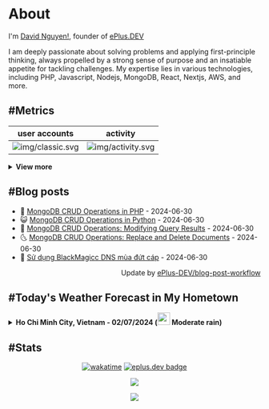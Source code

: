 # About

I'm [David Nguyen!](https://github.com/hoangsvit), founder of [ePlus.DEV](https://eplus.dev)

I am deeply passionate about solving problems and applying first-principle thinking, always propelled by a strong sense
of purpose and an insatiable appetite for tackling challenges. My expertise lies in various technologies, including PHP,
Javascript, Nodejs, MongoDB, React, Nextjs, AWS, and more.

## #Metrics

| user accounts | activity |
| ------------- | ------------- |
| ![img/classic.svg](https://metrics.eplus.dev//img/classic.svg) | ![img/activity.svg](https://metrics.eplus.dev//img/activity.svg) |

<details>
  <summary><b>View more</b></summary>

  | wakatime | languages |
  | ------------- | ------------- |
  | ![img/wakatime.svg](https://metrics.eplus.dev//img/wakatime.svg) | ![img/languages.svg](https://metrics.eplus.dev//img/languages.svg) |

  | achievements | followers |
  | ------------- | ------------- |
  | ![img/achievements.compact.svg](https://metrics.eplus.dev/img/achievements.compact.svg) | ![img/people.followers.svg](https://metrics.eplus.dev//img/people.followers.svg) |
</details>

## #Blog posts
- 🧰 [MongoDB CRUD Operations in PHP](https://eplus.dev/mongodb-crud-operations-in-php) - 2024-06-30 
- 😺 [MongoDB CRUD Operations in Python](https://eplus.dev/mongodb-crud-operations-in-python) - 2024-06-30 
- 🗽 [MongoDB CRUD Operations: Modifying Query Results](https://eplus.dev/mongodb-crud-operations-modifying-query-results) - 2024-06-30 
- 🌜 [MongoDB CRUD Operations: Replace and Delete Documents](https://eplus.dev/mongodb-crud-operations-replace-and-delete-documents) - 2024-06-30 
- 📝 [Sử dụng BlackMagicc DNS mùa đứt cáp](https://eplus.dev/su-dung-blackmagicc-dns-mua-dut-cap) - 2024-06-30 

<div align="right">
  Update by <a target="_blank"
    href="https://github.com/ePlus-DEV/blog-post-workflow">ePlus-DEV/blog-post-workflow</a>
</div>

## #Today's Weather Forecast in My Hometown



<details>
  <summary><b>Ho Chi Minh City, Vietnam - 02/07/2024 (<img src="https://cdn.weatherapi.com/weather/64x64/day/302.png" width="25" /> Moderate rain)</b></summary>


<table>
    <tr>
        <th>Hour</th>
        <td>00:00</td><td>01:00</td><td>02:00</td><td>03:00</td><td>04:00</td><td>05:00</td><td>06:00</td><td>07:00</td><td>08:00</td><td>09:00</td><td>10:00</td><td>11:00</td><td>12:00</td><td>13:00</td><td>14:00</td><td>15:00</td><td>16:00</td><td>17:00</td><td>18:00</td><td>19:00</td><td>20:00</td><td>21:00</td><td>22:00</td><td>23:00</td>
    </tr>
    <tr>
        <th>Weather</th>
        <td><img src="https://cdn.weatherapi.com/weather/64x64/night/113.png"></img></td><td><img src="https://cdn.weatherapi.com/weather/64x64/night/113.png"></img></td><td><img src="https://cdn.weatherapi.com/weather/64x64/night/113.png"></img></td><td><img src="https://cdn.weatherapi.com/weather/64x64/night/113.png"></img></td><td><img src="https://cdn.weatherapi.com/weather/64x64/night/113.png"></img></td><td><img src="https://cdn.weatherapi.com/weather/64x64/night/113.png"></img></td><td><img src="https://cdn.weatherapi.com/weather/64x64/day/113.png"></img></td><td><img src="https://cdn.weatherapi.com/weather/64x64/day/116.png"></img></td><td><img src="https://cdn.weatherapi.com/weather/64x64/day/113.png"></img></td><td><img src="https://cdn.weatherapi.com/weather/64x64/day/116.png"></img></td><td><img src="https://cdn.weatherapi.com/weather/64x64/day/116.png"></img></td><td><img src="https://cdn.weatherapi.com/weather/64x64/day/113.png"></img></td><td><img src="https://cdn.weatherapi.com/weather/64x64/day/200.png"></img></td><td><img src="https://cdn.weatherapi.com/weather/64x64/day/116.png"></img></td><td><img src="https://cdn.weatherapi.com/weather/64x64/day/353.png"></img></td><td><img src="https://cdn.weatherapi.com/weather/64x64/day/200.png"></img></td><td><img src="https://cdn.weatherapi.com/weather/64x64/day/353.png"></img></td><td><img src="https://cdn.weatherapi.com/weather/64x64/day/176.png"></img></td><td><img src="https://cdn.weatherapi.com/weather/64x64/day/200.png"></img></td><td><img src="https://cdn.weatherapi.com/weather/64x64/night/176.png"></img></td><td><img src="https://cdn.weatherapi.com/weather/64x64/night/356.png"></img></td><td><img src="https://cdn.weatherapi.com/weather/64x64/night/356.png"></img></td><td><img src="https://cdn.weatherapi.com/weather/64x64/night/356.png"></img></td><td><img src="https://cdn.weatherapi.com/weather/64x64/night/359.png"></img></td>
    </tr>
    <tr>
        <th>Condition</th>
        <td width="200px">Clear </td><td width="200px">Clear </td><td width="200px">Clear </td><td width="200px">Clear </td><td width="200px">Clear </td><td width="200px">Clear </td><td width="200px">Sunny</td><td width="200px">Partly Cloudy </td><td width="200px">Sunny</td><td width="200px">Partly Cloudy </td><td width="200px">Partly Cloudy </td><td width="200px">Sunny</td><td width="200px">Thundery outbreaks in nearby</td><td width="200px">Partly cloudy</td><td width="200px">Light rain shower</td><td width="200px">Thundery outbreaks in nearby</td><td width="200px">Light rain shower</td><td width="200px">Patchy rain nearby</td><td width="200px">Thundery outbreaks in nearby</td><td width="200px">Patchy rain nearby</td><td width="200px">Moderate or heavy rain shower</td><td width="200px">Moderate or heavy rain shower</td><td width="200px">Moderate or heavy rain shower</td><td width="200px">Torrential rain shower</td>
    </tr>
    <tr>
        <th>Temperature</th>
        <td>27.6 °C</td><td>27.2 °C</td><td>26.9 °C</td><td>26.7 °C</td><td>26.5 °C</td><td>26.4 °C</td><td>26.7 °C</td><td>27.9 °C</td><td>29.4 °C</td><td>30.6 °C</td><td>32.1 °C</td><td>33.7 °C</td><td>35 °C</td><td>35.3 °C</td><td>34.5 °C</td><td>32.7 °C</td><td>32.6 °C</td><td>31.5 °C</td><td>30.4 °C</td><td>29.6 °C</td><td>28.6 °C</td><td>26.7 °C</td><td>25.9 °C</td><td>25.3 °C</td>
    </tr>
    <tr>
        <th>Wind</th>
        <td>10.1 kph</td><td>7.9 kph</td><td>6.1 kph</td><td>6.1 kph</td><td>5 kph</td><td>5.4 kph</td><td>4.3 kph</td><td>4 kph</td><td>5 kph</td><td>6.8 kph</td><td>9.7 kph</td><td>10.8 kph</td><td>10.4 kph</td><td>13 kph</td><td>11.9 kph</td><td>14.8 kph</td><td>11.5 kph</td><td>8.6 kph</td><td>8.6 kph</td><td>11.5 kph</td><td>7.9 kph</td><td>10.1 kph</td><td>11.2 kph</td><td>5.8 kph</td>
    </tr>
</table>


<div align="right">
  Updated at: 2024-07-02T06:22:56Z - by <a target="_blank"
    href="https://github.com/ePlus-DEV/weather-forecast">ePlus-DEV/weather-forecast</a>
</div>
</details>


## #Stats
<div align="center">

[![wakatime](https://wakatime.com/badge/user/e0aaeeb0-6b00-4a68-93a3-146329e5281e.svg)](https://wakatime.com/@e0aaeeb0-6b00-4a68-93a3-146329e5281e) [![eplus.dev badge](https://user-badge.eplus.dev/vietnam/hoangsvit.svg)](https://user-badge.eplus.dev/vietnam/hoangsvit)

![](https://komarev.com/ghpvc/?username=hoangsvit&style=for-the-badge)

[![](https://s11.flagcounter.com/count/1xO8/bg_FFFFFF/txt_000000/border_CCCCCC/columns_2/maxflags_10/viewers_3/labels_1/pageviews_1/flags_1/percent_0/)](https://s11.flagcounter.com/more/1xO8/)
</div>
